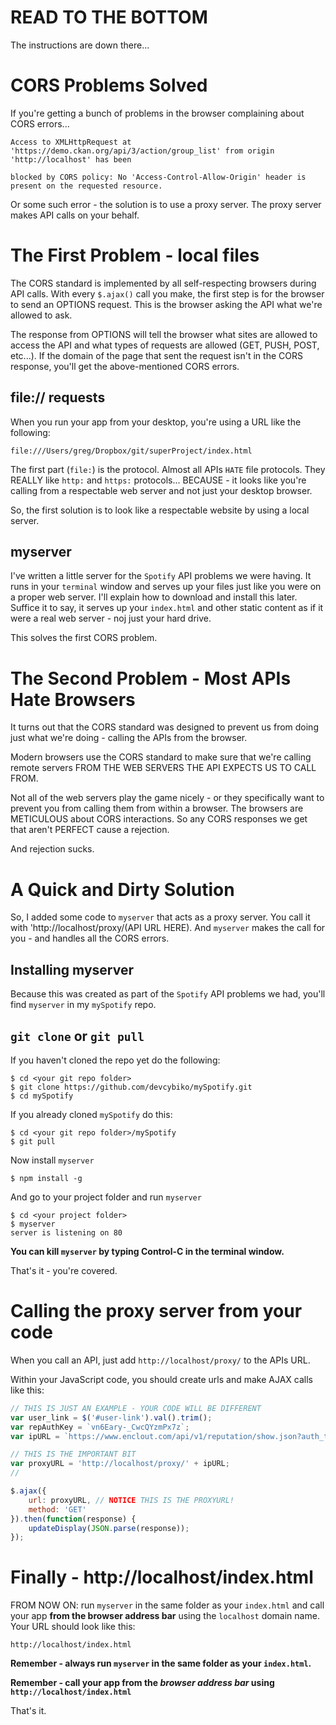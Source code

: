 # READ TO THE BOTTOM

The instructions are down there...

# CORS Problems Solved

If you're getting a bunch of problems in the browser complaining about CORS errors...

```
Access to XMLHttpRequest at 'https://demo.ckan.org/api/3/action/group_list' from origin 'http://localhost' has been 

blocked by CORS policy: No 'Access-Control-Allow-Origin' header is present on the requested resource.
```

Or some such error - the solution is to use a proxy server. The proxy server makes API calls on your behalf.

# The First Problem - local files

The CORS standard is implemented by all self-respecting browsers during API calls. With every `$.ajax()` call you make, the first step is for the browser to send an OPTIONS request. This is the browser asking the API what we're allowed to ask.

The response from OPTIONS will tell the browser what sites are allowed to access the API and what types of requests are allowed (GET, PUSH, POST, etc...). If the domain of the page that sent the request isn't in the CORS response, you'll get the above-mentioned CORS errors.

## file:// requests

When you run your app from your desktop, you're using a URL like the following:

```
file:///Users/greg/Dropbox/git/superProject/index.html
```

The first part (`file:`) is the protocol. Almost all APIs `HATE` file protocols. They REALLY like `http:` and `https:` protocols... BECAUSE - it looks like you're calling from a respectable web server and not just your desktop browser.

So, the first solution is to look like a respectable website by using a local server.

## myserver

I've written a little server for the `Spotify` API problems we were having. It runs in your `terminal` window and serves up your files just like you were on a proper web server. I'll explain how to download and install this later. Suffice it to say, it serves up your `index.html` and other static content as if it were a real web server - noj just your hard drive.

This solves the first CORS problem.

# The Second Problem - Most APIs Hate Browsers

It turns out that the CORS standard was designed to prevent us from doing just what we're doing - calling the APIs from the browser.

Modern browsers use the CORS standard to make sure that we're calling remote servers FROM THE WEB SERVERS THE API EXPECTS US TO CALL FROM.

Not all of  the web servers play the game nicely - or they specifically want to prevent you from calling them from within a browser. The browsers are METICULOUS about CORS interactions. So any CORS responses we get that aren't PERFECT cause a rejection.

And rejection sucks.

# A Quick and Dirty Solution

So, I added some code to `myserver` that acts as a proxy server. You call it with 'http://localhost/proxy/(API URL HERE). And `myserver` makes the call for you - and handles all the CORS errors.

## Installing myserver

Because this was created as part of the `Spotify` API problems we had, you'll find `myserver` in my `mySpotify` repo.

## `git clone` or `git pull`

If you haven't cloned the repo yet do the following:

```
$ cd <your git repo folder>
$ git clone https://github.com/devcybiko/mySpotify.git
$ cd mySpotify
```

If you already cloned `mySpotify` do this:

```
$ cd <your git repo folder>/mySpotify
$ git pull
```

Now install `myserver`

```
$ npm install -g
```

And go to your project folder and run `myserver`

```
$ cd <your project folder>
$ myserver
server is listening on 80
```

__You can kill `myserver` by typing Control-C in the terminal window.__

That's it - you're covered.

# Calling the proxy server from your code

When you call an API, just add `http://localhost/proxy/` to the APIs URL.

Within your JavaScript code, you should create urls and make AJAX calls like this:

```javascript
// THIS IS JUST AN EXAMPLE - YOUR CODE WILL BE DIFFERENT
var user_link = $('#user-link').val().trim();
var repAuthKey = `vn6Eary-_CwcQYzmPx7z`;
var ipURL = `https://www.enclout.com/api/v1/reputation/show.json?auth_token=${repAuthKey}&url=${user_link}`;

// THIS IS THE IMPORTANT BIT
var proxyURL = 'http://localhost/proxy/' + ipURL;
//

$.ajax({
	url: proxyURL, // NOTICE THIS IS THE PROXYURL!
	method: 'GET'
}).then(function(response) {
	updateDisplay(JSON.parse(response));
});
```

# Finally - http://localhost/index.html

FROM NOW ON: run `myserver` in the same folder as your `index.html` and call your app __from the browser address bar__ using the `localhost` domain name. Your URL should look like this:

`http://localhost/index.html`

__Remember - always run `myserver` in the same folder as your `index.html`.__

__Remember - call your app from the _browser address bar_ using `http://localhost/index.html`__

That's it. 